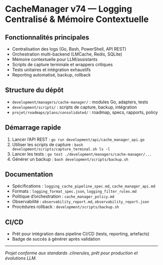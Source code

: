 # CacheManager v74 — Logging Centralisé & Mémoire Contextuelle

## Fonctionnalités principales

- Centralisation des logs (Go, Bash, PowerShell, API REST)
- Orchestration multi-backend (LMCache, Redis, SQLite)
- Mémoire contextuelle pour LLM/assistants
- Scripts de capture terminale et wrappers critiques
- Tests unitaires et intégration exhaustifs
- Reporting automatisé, backup, rollback

## Structure du dépôt

- `development/managers/cache-manager/` : modules Go, adapters, tests
- `development/scripts/` : scripts de capture, backup, intégration
- `projet/roadmaps/plans/consolidated/` : roadmap, specs, rapports, policy

## Démarrage rapide

1. Lancer l’API REST : `go run development/api/cache_manager_api.go`
2. Utiliser les scripts de capture : `bash development/scripts/capture_terminal.sh ls -l`
3. Lancer les tests : `go test ./development/managers/cache-manager/...`
4. Générer un backup : `bash development/scripts/backup.sh`

## Documentation

- Spécifications : `logging_cache_pipeline_spec.md`, `cache_manager_api.md`
- Formats : `logging_format_spec.json`, `logging_filter_rules.md`
- Politique d’orchestration : `cache_manager_policy.md`
- Observabilité : `observability_report.md`, `observability_report.json`
- Procédures rollback : `development/scripts/backup.sh`

## CI/CD

- Prêt pour intégration dans pipeline CI/CD (tests, reporting, artefacts)
- Badge de succès à générer après validation

---

*Projet conforme aux standards .clinerules, prêt pour production et évolutions LLM.*
